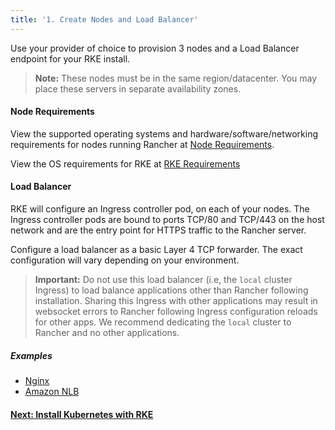 ```yaml
---
title: '1. Create Nodes and Load Balancer'
---
```


Use your provider of choice to provision 3 nodes and a Load Balancer endpoint for your RKE install.

> **Note:** These nodes must be in the same region/datacenter. You may place these servers in separate availability zones.

#### Node Requirements

View the supported operating systems and hardware/software/networking requirements for nodes running Rancher at [Node Requirements](/docs/installation/requirements).

View the OS requirements for RKE at [RKE Requirements]({{<baseurl>}}/rke/latest/en/os/)

#### Load Balancer

RKE will configure an Ingress controller pod, on each of your nodes. The Ingress controller pods are bound to ports TCP/80 and TCP/443 on the host network and are the entry point for HTTPS traffic to the Rancher server.

Configure a load balancer as a basic Layer 4 TCP forwarder. The exact configuration will vary depending on your environment.

> **Important:**
> Do not use this load balancer (i.e, the `local` cluster Ingress) to load balance applications other than Rancher following installation. Sharing this Ingress with other applications may result in websocket errors to Rancher following Ingress configuration reloads for other apps. We recommend dedicating the `local` cluster to Rancher and no other applications.

##### Examples

- [Nginx](/docs/installation/options/helm2/create-nodes-lb/nginx/)
- [Amazon NLB](/docs/installation/options/helm2/create-nodes-lb/nlb/)

#### [Next: Install Kubernetes with RKE](/docs/installation/options/helm2/kubernetes-rke/)
